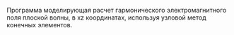 Программа моделирующая расчет гармонического электромагнитного поля плоской волны, в xz координатах, используя узловой метод конечных элементов.
